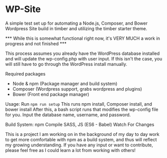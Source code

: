 # WP-Site
A simple test set up for automating a Node.js, Composer,  and Bower Wordpress Site build in timber and utilizing the timber starter theme.

*** While this is somewhat functional right now, it's VERY MUCH a work in progress and not finished ***

This process assumes you already have the WordPress database installed and will update the wp-config.php with user input.
If this isn't the case, you will still have to go through the WordPress install manually.

Required packages
- Node & npm (Package manager and build system)
- Composer (Wordpress support, grabs wordpress and plugins)
- Bower (Front end package manager)


Usage: Run `npm run setup`
This runs npm install, Composer install, and bower install
After this, a bash script runs that modifies the wp-config file for you. Input the database name, username, and password.


Build System: npm
Compile SASS, JS (ES6 - Babel)
Watch For Changes


This is a project I am working on in the background of my day to day work to get more comfortable with npm as a build system, and thus will reflect my growing understanding. If you have any input or want to contribute, please feel free as I could learn a lot from working with others!
